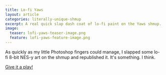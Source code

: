 ```yaml
---
title: Lo-fi Yaws
layout: article
categories: literally-unique-shmup
excerpt: A real quick slap dash coat of lo-fi paint on the Yaws shmup.
image:
  teaser: lofi-yaws-teaser-image.png
  feature: lofi-yaws-feature-image.png
---
```


As quickly as my little Photoshop fingers could manage, I slapped some lo-fi 8-bit NES-y art on the shmup and republished it. It's something. I think.

[Give it a play!](http://troygilbert.com/play/2015-01-13-lofi-yaws/)
